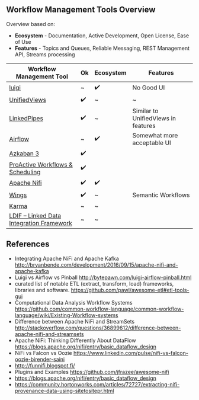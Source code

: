 ## Workflow Management Tools Overview

Overview based on:
* **Ecosystem** - Documentation, Active Development, Open License, Ease of Use
* **Features** - Topics and Queues, Reliable Messaging, REST Management API, Streams processing

| Workflow Management Tool                                                        | Ok | Ecosystem | Features                            |
|---------------------------------------------------------------------------------|----|-----------|-------------------------------------|
| [luigi](https://github.com/spotify/luigi)                                       | ~  | ✔️️         | No Good UI                          |
| [UnifiedViews](https://github.com/UnifiedViews/Core)                            | ✔️️  | ~         | ~                                   |
| [LinkedPipes](https://github.com/linkedpipes/etl)                               | ✔️️  | ~         | Similar to UnifiedViews in features |
| [Airflow](http://airbnb.io/projects/airflow/)                                   | ~  | ✔️️         | Somewhat more acceptable UI         |
| [Azkaban 3](https://github.com/azkaban/azkaban)                                 | ✔️️  |           |                                     |
| [ProActive Workflows & Scheduling](https://github.com/ow2-proactive/scheduling) | ✔️️  |           |                                     |
| [Apache Nifi](https://nifi.apache.org/)                                         | ✔️️  | ✔️️         |                                     |
| [Wings](http://www.wings-workflows.org/)                                        | ✔️️  | ~         | Semantic Workflows                  |
| [Karma](http://usc-isi-i2.github.io/karma/)                                     | ~  | ~         |                                     |
| [LDIF – Linked Data Integration Framework](http://ldif.wbsg.de/)                | ~  | ~         |                                     |

## References

* Integrating Apache NiFi and Apache Kafka http://bryanbende.com/development/2016/09/15/apache-nifi-and-apache-kafka
* Luigi vs Airflow vs Pinball http://bytepawn.com/luigi-airflow-pinball.html
* curated list of notable ETL (extract, transform, load) frameworks, libraries and software. https://github.com/pawl/awesome-etl#etl-tools-gui
* Computational Data Analysis Workflow Systems https://github.com/common-workflow-language/common-workflow-language/wiki/Existing-Workflow-systems
* Difference between Apache NiFi and StreamSets http://stackoverflow.com/questions/36899612/difference-between-apache-nifi-and-streamsets
* Apache NiFi: Thinking Differently About DataFlow https://blogs.apache.org/nifi/entry/basic_dataflow_design
* NiFi vs Falcon vs Oozie https://www.linkedin.com/pulse/nifi-vs-falcon-oozie-birender-saini
* http://funnifi.blogspot.fi/
* Plugins and Examples https://github.com/jfrazee/awesome-nifi
* https://blogs.apache.org/nifi/entry/basic_dataflow_design
* https://community.hortonworks.com/articles/72727/extracting-nifi-provenance-data-using-sitetositepr.html
